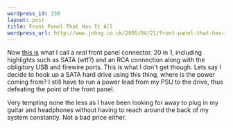 ```yaml
--- 
wordpress_id: 330
layout: post
title: Front Panel That Has It All
wordpress_url: http://www.johng.co.uk/2005/04/21/front-panel-that-has-it-all/
---
```

Now <a target="_self" href="http://www.gizmodo.com/gadgets/peripherals/input/sunbeam-20in1-front-panel-reviewed-verdict-excellent-100431.php">this is</a> what I call a <em>real</em> front panel connector. 20 in 1, including highlights such as SATA (wtf?) and an RCA connection along with the obligitory USB and firewire ports. This is what I don't get though. Lets say I decide to hook up a SATA hard drive using this thing, where is the power coming from? I still have to run a power lead from my PSU to the drive, thus defeating the point of the front panel.

Very tempting none the less as I have been looking for away to plug in my guitar and headphones without having to reach around the back of my system constantly. Not a bad price either.
